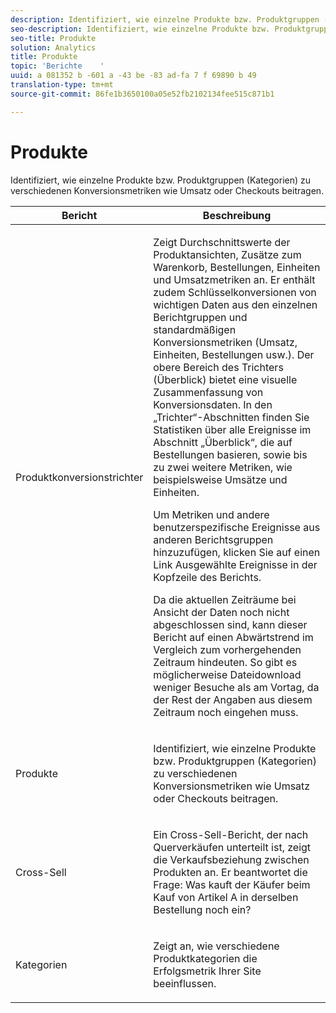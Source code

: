 ```yaml
---
description: Identifiziert, wie einzelne Produkte bzw. Produktgruppen (Kategorien) zu verschiedenen Konversionsmetriken wie Umsatz oder Checkouts beitragen.
seo-description: Identifiziert, wie einzelne Produkte bzw. Produktgruppen (Kategorien) zu verschiedenen Konversionsmetriken wie Umsatz oder Checkouts beitragen.
seo-title: Produkte
solution: Analytics
title: Produkte
topic: 'Berichte    '
uuid: a 081352 b -601 a -43 be -83 ad-fa 7 f 69890 b 49
translation-type: tm+mt
source-git-commit: 86fe1b3650100a05e52fb2102134fee515c871b1

---
```



# Produkte

Identifiziert, wie einzelne Produkte bzw. Produktgruppen (Kategorien) zu verschiedenen Konversionsmetriken wie Umsatz oder Checkouts beitragen.

<table id="table_E8F96FC92BF44993B79DD3D6AFABCB60"> 
 <thead> 
  <tr> 
   <th colname="col1" class="entry"> Bericht </th> 
   <th colname="col2" class="entry"> Beschreibung </th> 
  </tr> 
 </thead>
 <tbody> 
  <tr> 
   <td colname="col1"> Produktkonversionstrichter </td> 
   <td colname="col2"> <p> Zeigt Durchschnittswerte der Produktansichten, Zusätze zum Warenkorb, Bestellungen, Einheiten und Umsatzmetriken an. Er enthält zudem Schlüsselkonversionen von wichtigen Daten aus den einzelnen Berichtgruppen und standardmäßigen Konversionsmetriken (Umsatz, Einheiten, Bestellungen usw.). Der obere Bereich des Trichters (Überblick) bietet eine visuelle Zusammenfassung von Konversionsdaten. In den „Trichter“-Abschnitten finden Sie Statistiken über alle Ereignisse im Abschnitt „Überblick“, die auf Bestellungen basieren, sowie bis zu zwei weitere Metriken, wie beispielsweise Umsätze und Einheiten. </p> <p>Um Metriken und andere benutzerspezifische Ereignisse aus anderen Berichtsgruppen hinzuzufügen, klicken Sie auf einen Link <span class="uicontrol">Ausgewählte Ereignisse</span> in der Kopfzeile des Berichts. </p> <p>Da die aktuellen Zeiträume bei Ansicht der Daten noch nicht abgeschlossen sind, kann dieser Bericht auf einen Abwärtstrend im Vergleich zum vorhergehenden Zeitraum hindeuten. So gibt es möglicherweise Dateidownload weniger Besuche als am Vortag, da der Rest der Angaben aus diesem Zeitraum noch eingehen muss. </p> </td> 
  </tr> 
  <tr> 
   <td colname="col1"> Produkte </td> 
   <td colname="col2"> <p> Identifiziert, wie einzelne Produkte bzw. Produktgruppen (Kategorien) zu verschiedenen Konversionsmetriken wie Umsatz oder Checkouts beitragen. </p> </td> 
  </tr> 
  <tr> 
   <td colname="col1"> Cross-Sell </td> 
   <td colname="col2"> <p> Ein Cross-Sell-Bericht, der nach Querverkäufen unterteilt ist, zeigt die Verkaufsbeziehung zwischen Produkten an. Er beantwortet die Frage: Was kauft der Käufer beim Kauf von Artikel A in derselben Bestellung noch ein? </p> </td> 
  </tr> 
  <tr> 
   <td colname="col1"> Kategorien </td> 
   <td colname="col2"> <p> Zeigt an, wie verschiedene Produktkategorien die Erfolgsmetrik Ihrer Site beeinflussen. </p> </td> 
  </tr> 
 </tbody> 
</table>

